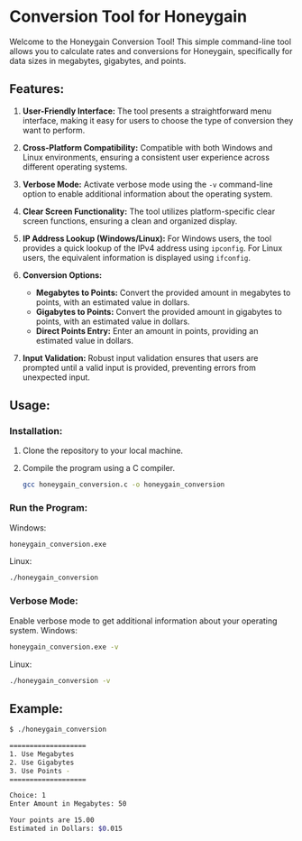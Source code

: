 # Conversion Tool for Honeygain

Welcome to the Honeygain Conversion Tool! This simple command-line tool allows you to calculate rates and conversions for Honeygain, specifically for data sizes in megabytes, gigabytes, and points.

## Features:

1. **User-Friendly Interface:**
   The tool presents a straightforward menu interface, making it easy for users to choose the type of conversion they want to perform.

2. **Cross-Platform Compatibility:**
   Compatible with both Windows and Linux environments, ensuring a consistent user experience across different operating systems.

3. **Verbose Mode:**
   Activate verbose mode using the `-v` command-line option to enable additional information about the operating system.

4. **Clear Screen Functionality:**
   The tool utilizes platform-specific clear screen functions, ensuring a clean and organized display.

5. **IP Address Lookup (Windows/Linux):**
   For Windows users, the tool provides a quick lookup of the IPv4 address using `ipconfig`. For Linux users, the equivalent information is displayed using `ifconfig`.

6. **Conversion Options:**
   - **Megabytes to Points:** Convert the provided amount in megabytes to points, with an estimated value in dollars.
   - **Gigabytes to Points:** Convert the provided amount in gigabytes to points, with an estimated value in dollars.
   - **Direct Points Entry:** Enter an amount in points, providing an estimated value in dollars.

7. **Input Validation:**
   Robust input validation ensures that users are prompted until a valid input is provided, preventing errors from unexpected input.

## Usage:

### Installation:
1. Clone the repository to your local machine.
2. Compile the program using a C compiler.

   ```bash
   gcc honeygain_conversion.c -o honeygain_conversion
   ```

### Run the Program:
Windows:
```bash
honeygain_conversion.exe
```
Linux:
```bash
./honeygain_conversion
```

### Verbose Mode:
Enable verbose mode to get additional information about your operating system.
Windows:
```bash
honeygain_conversion.exe -v
```
Linux:
```bash
./honeygain_conversion -v
```
   
## Example: 
```bash
$ ./honeygain_conversion

===================
1. Use Megabytes
2. Use Gigabytes
3. Use Points -
===================

Choice: 1
Enter Amount in Megabytes: 50

Your points are 15.00
Estimated in Dollars: $0.015
```
